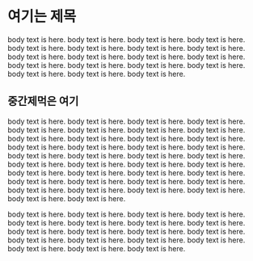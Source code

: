 # 여기는 제목

body text is here. body text is here. body text is here. body text is here. body text is here. body text is here. body text is here. body text is here. body text is here. body text is here. body text is here. body text is here. body text is here. body text is here. body text is here. body text is here. body text is here. body text is here. body text is here. 

## 중간제먹은 여기


body text is here. body text is here. body text is here. body text is here. body text is here. body text is here. body text is here. body text is here. body text is here. body text is here. body text is here. body text is here. body text is here. body text is here. body text is here. body text is here. body text is here. body text is here. body text is here. 
body text is here. body text is here. body text is here. body text is here. body text is here. body text is here. body text is here. body text is here. body text is here. body text is here. body text is here. body text is here. body text is here. body text is here. body text is here. body text is here. body text is here. body text is here. body text is here. 

body text is here. body text is here. body text is here. body text is here. body text is here. body text is here. body text is here. body text is here. body text is here. body text is here. body text is here. body text is here. body text is here. body text is here. body text is here. body text is here. body text is here. body text is here. body text is here. 
